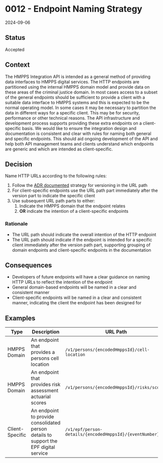 # 0012 - Endpoint Naming Strategy

2024-09-06

## Status

Accepted

## Context

The HMPPS Integration API is intended as a general method of providing data interfaces to HMPPS digital services. The HTTP endpoints are partitioned using the internal HMPPS domain model and provide data on these areas of the criminal justice domain. In most cases access to a subset of the general endpoints should be sufficient to provide a client with a suitable data interface to HMPPS systems and this is expected to be the normal operating model. In some cases it may be necessary to partition the data in different ways for a specific client. This may be for security, performance or other technical reasons. The API infrastructure and development process supports providing these extra endpoints on a client-specific basis. We would like to ensure the integration design and documentation is consistent and clear with rules for naming both general and specific endpoints. This should aid ongoing development of the API and help both API management teams and clients understand which endpoints are generic and which are intended as client-specific.

## Decision

Name HTTP URLs according to the following rules:

1. Follow the [ADR documented](./0007-version-through-url-path.md) strategy for versioning in the URL path
2. For client-specific endpoints use the URL path part immediately after the version part to indicate the specific client
3. Use subsequent URL path parts to either:
   1. Indicate the HMPPS domain that the endpoint relates
   2. **OR** indicate the intention of a client-specific endpoints

### Rationale

- The URL path should indicate the overall intention of the HTTP endpoint
- The URL path should indicate if the endpoint is intended for a specific client immediately after the version path part, supporting grouping of domain endpoints and client-specific endpoints in the documentation

## Consequences

- Developers of future endpoints will have a clear guidance on naming HTTP URLs to reflect the intention of the endpoint
- General domain-based endpoints will be named in a clear and consistent manner
- Client-specific endpoints will be named in a clear and consistent manner, indicating the client the endpoint has been designed for

## Examples

| Type            | Description                                                                           | URL Path                                                |
| --------------- | ------------------------------------------------------------------------------------- | ------------------------------------------------------- |
| HMPPS Domain    | An endpoint that provides a persons cell location                                     | `/v1/persons/{encodedHmppsId}/cell-location`            |
| HMPPS Domain    | An endpoint that provides risk assessment actuarial scores                            | `/v1/persons/{encodedHmppsId}/risks/scores`             |
| Client-Specific | An endpoint to provide consolidated person details to support the EPF digital service | `/v1/epf/person-details/{encodedHmppsId}/{eventNumber}` |

